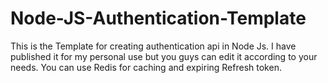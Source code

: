 # Node-JS-Authentication-Template

This is the Template for creating authentication api in Node Js.
I have published it for my personal use but you guys can edit it according to your needs.
You can use Redis for caching and expiring Refresh token.

